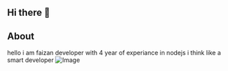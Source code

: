 ## Hi there 👋

<!--
**faizanNextgeni/faizanNextgeni** is a ✨ _special_ ✨ repository because its `README.md` (this file) appears on your GitHub profile.

Here are some ideas to get you started:

- 🔭 I’m currently working on ...
- 🌱 I’m currently learning ...
- 👯 I’m looking to collaborate on ...
- 🤔 I’m looking for help with ...
- 💬 Ask me about ...
- 📫 How to reach me: ...
- 😄 Pronouns: ...
- ⚡ Fun fact: ...
-->


## About 
hello i am faizan developer with 4 year of experiance in nodejs
i think like a smart developer 
![Image](https://media.giphy.com/media/NTH8Mjsd74e3G2heti/giphy.gif?cid=790b761159r0brd8s4f1b4oejc3533yj6pse66sjtn3ow28y&ep=v1_gifs_search&rid=giphy.gif&ct=g)
